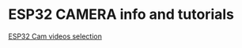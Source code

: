 # ESP32 CAMERA info and tutorials

[ESP32 Cam videos selection](https://youtube.com/playlist?list=PL0fsYX5KdLrV2detJA7RGiPhFfJVNHZLp)<br>
